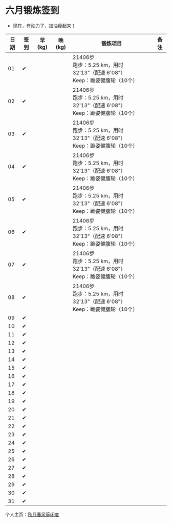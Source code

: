 # 六月锻炼签到

- 现在，有动力了，加油瘦起来！

| 日期 | 签到 | 早(kg) | 晚(kg) | 锻炼项目 | 备注 |
|----|---|---|---|---|---|
| 01 | ✔ |  |  | 21406步<br>跑步：5.25 km，用时 32'13"（配速 6'08"）<br>Keep：跪姿健腹轮（10个） |  |
| 02 | ✔ |  |  | 21406步<br>跑步：5.25 km，用时 32'13"（配速 6'08"）<br>Keep：跪姿健腹轮（10个） |  |
| 03 | ✔ |  |  | 21406步<br>跑步：5.25 km，用时 32'13"（配速 6'08"）<br>Keep：跪姿健腹轮（10个） |  |
| 04 | ✔ |  |  | 21406步<br>跑步：5.25 km，用时 32'13"（配速 6'08"）<br>Keep：跪姿健腹轮（10个） |  |
| 05 | ✔ |  |  | 21406步<br>跑步：5.25 km，用时 32'13"（配速 6'08"）<br>Keep：跪姿健腹轮（10个） |  |
| 06 | ✔ |  |  | 21406步<br>跑步：5.25 km，用时 32'13"（配速 6'08"）<br>Keep：跪姿健腹轮（10个） |  |
| 07 | ✔ |  |  | 21406步<br>跑步：5.25 km，用时 32'13"（配速 6'08"）<br>Keep：跪姿健腹轮（10个） | |
| 08 | ✔ |  |  | 21406步<br>跑步：5.25 km，用时 32'13"（配速 6'08"）<br>Keep：跪姿健腹轮（10个） |  |
| 09 | ✔ |  |  |  |  |
| 10 | ✔ |  |  |  |  |
| 11 | ✔ |  |  |  |  |
| 12 | ✔ |  |  |  |  |
| 13 | ✔ |  |  |  |  |
| 14 | ✔ |  |  |  |  |
| 15 | ✔ |  |  |  |  |
| 16 | ✔ |  |  |  |  |
| 17 | ✔ |  |  |  |  |
| 18 | ✔ |  |  |  |  |
| 19 | ✔ |  |  |  |  |
| 20 | ✔ |  |  |  |  |
| 21 | ✔ |  |  |  |  |
| 22 | ✔ |  |  |  |  |
| 23 | ✔ |  |  |  |  |
| 24 | ✔ |  |  |  |  |
| 25 | ✔ |  |  |  |  |
| 26 | ✔ |  |  |  |  |
| 27 | ✔ |  |  |  |  |
| 28 | ✔ |  |  |  |  |
| 29 | ✔ |  |  |  |  |
| 30 | ✔ |  |  |  |  |
| 31 | ✔ |  |  |  |  |

个人主页：<a href="http://renkaigis.com/" target="_blank">秋月春风等闲度</a>
